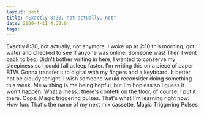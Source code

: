 ```yaml
---
layout: post
title: "Exactly 8:30, not actually, not"
date: 2000-4-11 4:30:0
tags: 
---
```


Exactly 8:30, not actually, not anymore. I woke up at 2:10 this morning, got water and checked to see if anyone was online. Someone was! Then I went back to bed. Didn't bother writing in here, I wanted to conserve my sleepiness so I could fall asleep faster. I'm writing this on a piece of paper BTW. Gonna transfer it to digital with my fingers and a keyboard. It better not be cloudy tonight! I wish someone would reconsider doing something this week. Me wishing is me being hopful, but I'm hopless so I guess it won't happen. What a mess.. there's confetti on the floor, of course, I put it there. Oops. Magic triggering pulses. That's what I'm learning right now. How fun. That's the name of my next mix cassette, Magic Triggering Pulses

